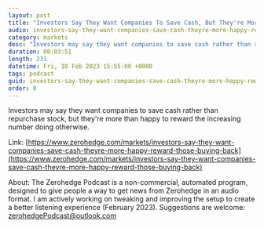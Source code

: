 ```yaml
---
layout: post
title: "Investors Say They Want Companies To Save Cash, But They're More Than Happy To Reward Those Buying Back Stock"
audio: investors-say-they-want-companies-save-cash-theyre-more-happy-reward-those-buying-back-0
category: markets
desc: "Investors may say they want companies to save cash rather than repurchase stock, but they're more than happy to reward the increasing number doing otherwise."
duration: 00:03:51
length: 231
datetime: Fri, 10 Feb 2023 15:55:00 +0000
tags: podcast
guid: investors-say-they-want-companies-save-cash-theyre-more-happy-reward-those-buying-back-0
order: 0
---
```

Investors may say they want companies to save cash rather than repurchase stock, but they're more than happy to reward the increasing number doing otherwise.

Link: [https://www.zerohedge.com/markets/investors-say-they-want-companies-save-cash-theyre-more-happy-reward-those-buying-back](https://www.zerohedge.com/markets/investors-say-they-want-companies-save-cash-theyre-more-happy-reward-those-buying-back)

About: The Zerohedge Podcast is a non-commercial, automated program, designed to give people a way to get news from Zerohedge in an audio format.  I am actively working on tweaking and improving the setup to create a better listening experience (February 2023).  Suggestions are welcome: [zerohedgePodcast@outlook.com](mailto:zerohedgePodcast@outlook.com)